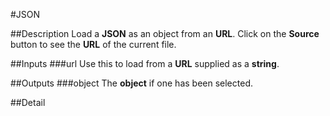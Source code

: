 #JSON

##Description
Load a **JSON** as an object from an **URL**. Click on the **Source** button to see the **URL** of the current file.

##Inputs
###url
Use this to load from a **URL** supplied as a **string**.

##Outputs
###object
The **object** if one has been selected.

##Detail


